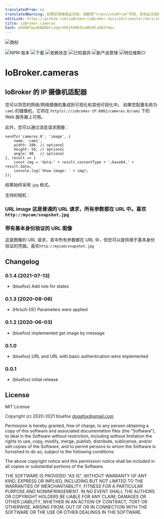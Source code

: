 ```yaml
---
translatedFrom: en
translatedWarning: 如果您想编辑此文档，请删除“translatedFrom”字段，否则此文档将再次自动翻译
editLink: https://github.com/ioBroker/ioBroker.docs/edit/master/docs/zh-cn/adapterref/iobroker.cameras/README.md
title: ioBroker.cameras
hash: md4NOTpy9bBQKDCixUgrVhRjR4M6ZCwAR29la883rHo=
---
```

![商标](../../../en/adapterref/iobroker.cameras/admin/cameras.png)

![NPM 版本](http://img.shields.io/npm/v/iobroker.cameras.svg)
![下载](https://img.shields.io/npm/dm/iobroker.cameras.svg)
![依赖状态](https://img.shields.io/david/ioBroker/iobroker.cameras.svg)
![已知漏洞](https://snyk.io/test/github/ioBroker/ioBroker.cameras/badge.svg)
![新产品管理](https://nodei.co/npm/iobroker.cameras.png?downloads=true)
![特拉维斯CI](http://img.shields.io/travis/ioBroker/ioBroker.cameras/master.svg)

# IoBroker.cameras
## IoBroker 的 IP 摄像机适配器
您可以将您的网络/网络摄像机集成到可视化和其他可视化中。
如果您配置名称为 `cam1` 的摄像机，它将在 `http(s)://iobroker-IP:8082/cameras.0/cam1` 下的 Web 服务器上可用。

此外，您可以通过消息请求图像：

```
sendTo('cameras.0', 'image', {
    name: 'cam1',
    width: 100, // optional
    height: 50, // optional
    angle: 90   // optional
}, result => {
    const img = 'data:' + result.contentType + ';base64,' + result.data;
    console.log('Show image: ' + img);
});
```

结果始终采用 `jpg` 格式。

支持的相机：

### URL image 这是普通的 URL 请求，所有参数都在 URL 中。喜欢`http://mycam/snapshot.jpg`
### 带有基本身份验证的 URL 图像
这是图像的 URL 请求，其中所有参数都在 URL 中，但您可以提供用于基本身份验证的凭据。喜欢`http://mycam/snapshot.jpg`

<!-- 下一版本的占位符（在行首）：

### __工作进行中__ -->

## Changelog
### 0.1.4 (2021-07-13)
* (bluefox) Add role for states

### 0.1.3 (2020-08-08)
* (Hirsch-DE) Parameters were applied

### 0.1.2 (2020-06-03)
* (bluefox) implemented get image by message

### 0.1.0
* (bluefox) URL and URL with basic authentication were implemented

### 0.0.1
* (bluefox) initial release

## License
MIT License

Copyright (c) 2020-2021 bluefox <dogafox@gmail.com>

Permission is hereby granted, free of charge, to any person obtaining a copy
of this software and associated documentation files (the "Software"), to deal
in the Software without restriction, including without limitation the rights
to use, copy, modify, merge, publish, distribute, sublicense, and/or sell
copies of the Software, and to permit persons to whom the Software is
furnished to do so, subject to the following conditions:

The above copyright notice and this permission notice shall be included in all
copies or substantial portions of the Software.

THE SOFTWARE IS PROVIDED "AS IS", WITHOUT WARRANTY OF ANY KIND, EXPRESS OR
IMPLIED, INCLUDING BUT NOT LIMITED TO THE WARRANTIES OF MERCHANTABILITY,
FITNESS FOR A PARTICULAR PURPOSE AND NONINFRINGEMENT. IN NO EVENT SHALL THE
AUTHORS OR COPYRIGHT HOLDERS BE LIABLE FOR ANY CLAIM, DAMAGES OR OTHER
LIABILITY, WHETHER IN AN ACTION OF CONTRACT, TORT OR OTHERWISE, ARISING FROM,
OUT OF OR IN CONNECTION WITH THE SOFTWARE OR THE USE OR OTHER DEALINGS IN THE
SOFTWARE.